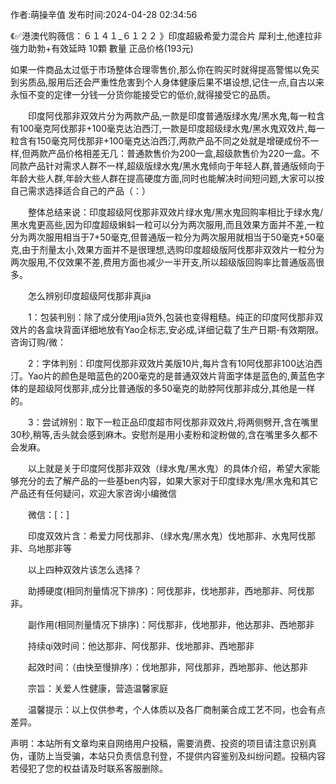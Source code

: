 <p>作者:萌操辛值 发布时间:2024-04-28 02:34:56</p>
<p>《✅港澳代购薇信：６１４１_６１２２ 》印度超級希愛力混合片 犀利士,他達拉非 強力助勃+有效延時 10顆 數量 正品价格(193元) </p>
									<p>如果一件商品太过低于市场整体合理零售价,那么你在购买时就得提高警惕以免买到劣质品,服用后还会严重性危害到个人身体健康后果不堪设想,记住一点,自古以来永恒不变的定律一分钱一分货你能接受它的低价,就得接受它的品质。</p><p>　　印度阿伐那非双效片分为两款产品,一款是印度普通版绿水鬼/黑水鬼,每一粒含有100毫克阿伐那非+100毫克达泊西汀,一款是印度超级绿水鬼/黑水鬼双效片,每一粒含有150毫克阿伐那非+100毫克达泊西汀,两款产品不同之处就是增硬成份不一样,但两款产品价格相差无几：普通款售价为200一盒,超级款售价为220一盒。不同款产品针对需求人群不一样,超级版绿水鬼/黑水鬼倾向于年轻人群,普通版倾向于年龄大些人群,年龄大些人群在提高硬度方面,同时也能解决时间短问题,大家可以按自己需求选择适合自己的产品（：）</p><p></p><p>　　整体总结来说：印度超级阿伐那非双效片绿水鬼/黑水鬼回购率相比于绿水鬼/黑水鬼更高些,因为印度超级蝌蚪一粒可以分为两次服用,而且效果方面并不差,一粒分为两次服用相当于7+50毫克,但普通版一粒分为两次服用就相当于50毫克+50毫克,由于剂量太小,效果方面并不是很理想,选购印度超级版阿伐那非双效片一粒分为两次服用,不仅效果不差,费用方面也减少一半开支,所以超级版回购率比普通版高很多。</p><p>　　怎么辨别印度超级阿伐那非真jia</p><p>　　1：包装判别：除了成分使用jia货外,包装也变得粗糙。纯正的印度阿伐那非双效片的各盒块背面详细地放有Yao企标志,安必成,详细记载了生产日期-有效期限。咨询订购/微：</p><p>　　2：字体判别：印度阿伐那非双效片美版10片,每片含有10阿伐那非100达泊西汀。Yao片的颜色是暗蓝色的200毫克的是普通双效片背面字体是蓝色的,黄蓝色字体的是超级阿伐那非,成分比普通版的多50毫克的助脖阿伐那非成分,其他是一样的。</p><p>　　3：尝试辨别：取下一粒正品印度超市阿伐那非双效片,将两侧劈开,含在嘴里30秒,稍等,舌头就会感到麻木。安慰剂是用小麦粉和淀粉做的,含在嘴里多久都不会发麻。</p><p>　　以上就是关于印度阿伐那非双效（绿水鬼/黑水鬼）的具体介绍，希望大家能够充分的去了解产品的一些基ben内容，如果大家对于印度绿水鬼/黑水鬼和其它产品还有任何疑问，欢迎大家咨询小编微信</p><p>　　微信：[：]</p><p>　　印度双效片含：希爱力阿伐那非、（绿水鬼/黑水鬼）伐地那非、水鬼阿伐那非、乌地那非等</p><p>　　以上四种双效片该怎么选择？</p><p>　　助搏硬度(相同剂量情况下排序)：阿伐那非，伐地那非，西地那非、阿伐那非。</p><p>　　副作用(相同剂量情况下排序)：阿伐那非，伐地那非，他达那非、西地那非</p><p>　　持续qi效时间：他达那非、阿伐那非、伐地那非、西地那非</p><p>　　起效时间：（由快至慢排序）：伐地那非，阿伐那非，西地那非、他达那非</p><p>　　宗旨：关爱人性健康，营造温馨家庭</p><p>　　温馨提示：以上仅供参考，个人体质以及各厂商制薬合成工艺不同，也会有点差异。</p>				声明：本站所有文章均来自网络用户投稿，需要消费、投资的项目请注意识别真伪，谨防上当受骗，本站只负责信息刊登，不提供内容鉴别及纠纷问题。投稿内容若侵犯了您的权益请及时联系客服删除。				
